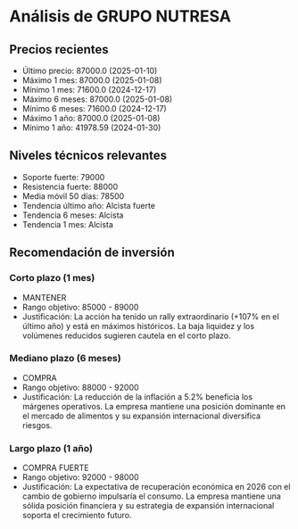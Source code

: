 # Análisis de GRUPO NUTRESA

## Precios recientes
- Último precio: 87000.0 (2025-01-10)
- Máximo 1 mes: 87000.0 (2025-01-08)
- Mínimo 1 mes: 71600.0 (2024-12-17)
- Máximo 6 meses: 87000.0 (2025-01-08)
- Mínimo 6 meses: 71600.0 (2024-12-17)
- Máximo 1 año: 87000.0 (2025-01-08)
- Mínimo 1 año: 41978.59 (2024-01-30)

## Niveles técnicos relevantes
- Soporte fuerte: 79000
- Resistencia fuerte: 88000
- Media móvil 50 días: 78500
- Tendencia último año: Alcista fuerte
- Tendencia 6 meses: Alcista
- Tendencia 1 mes: Alcista

## Recomendación de inversión

### Corto plazo (1 mes)
- MANTENER
- Rango objetivo: 85000 - 89000
- Justificación: La acción ha tenido un rally extraordinario (+107% en el último año) y está en máximos históricos. La baja liquidez y los volúmenes reducidos sugieren cautela en el corto plazo.

### Mediano plazo (6 meses)
- COMPRA
- Rango objetivo: 88000 - 92000
- Justificación: La reducción de la inflación a 5.2% beneficia los márgenes operativos. La empresa mantiene una posición dominante en el mercado de alimentos y su expansión internacional diversifica riesgos.

### Largo plazo (1 año)
- COMPRA FUERTE
- Rango objetivo: 92000 - 98000
- Justificación: La expectativa de recuperación económica en 2026 con el cambio de gobierno impulsaría el consumo. La empresa mantiene una sólida posición financiera y su estrategia de expansión internacional soporta el crecimiento futuro.
